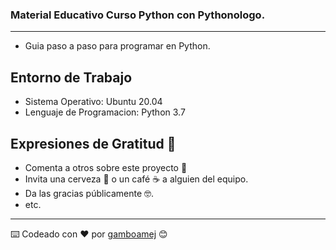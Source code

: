 ### Material Educativo Curso Python con Pythonologo.
---
* Guia paso a paso para programar en Python.

## Entorno de Trabajo

* Sistema Operativo: Ubuntu 20.04
* Lenguaje de Programacion: Python 3.7

## Expresiones de Gratitud 🎁

* Comenta a otros sobre este proyecto 📢
* Invita una cerveza 🍺 o un café ☕ a alguien del equipo.
* Da las gracias públicamente 🤓.
* etc.
---
⌨️ Codeado con ❤️ por [gamboamej](https://github.com/gamboamej) 😊
